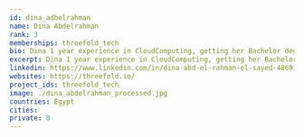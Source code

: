 ```yaml
---
id: dina_adbelrahman
name: Dina Abdelrahman
rank: 3
memberships: threefold_tech
bio: Dina 1 year experience in CloudComputing, getting her Bachelor degree in Communication Engineer. Free time = Reading, Cooking, watching movies and keep in touch with technology. Engineer fell in love with Threefold I believe in ThreeFold goals and ideas. Plus, it has lots of bright minds I'm so proud to work/learn from them on a daily basis.
excerpt: Dina 1 year experience in CloudComputing, getting her Bachelor degree in Communication Engineer.
linkedin: https://www.linkedin.com/in/dina-abd-el-rahman-el-sayed-4869189b/
websites: https://threefold.io/
project_ids: threefold_tech
image: ./dina_abdelrahman_processed.jpg
countries: Egypt
cities:
private: 0
---
```

